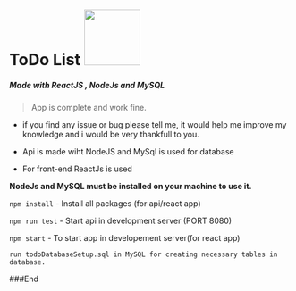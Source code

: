 # ToDo List [<img src="https://upload.wikimedia.org/wikipedia/commons/thumb/5/5d/GNOME_Todo_icon_2019.svg/1200px-GNOME_Todo_icon_2019.svg.png" width="100"/>](image.png)
##### Made with ReactJS , NodeJs and MySQL


> App is complete and work fine.
- if you find any issue or bug please tell me, it would help me improve my knowledge and i would be very thankfull to you.

- Api is made wiht NodeJS and MySql is used for database
- For front-end ReactJs is used

**NodeJs and MySQL  must be installed on your machine to use it.**

`npm install` - Install all packages (for api/react app)

`npm run test` - Start api in development server (PORT 8080)

`npm start` - To start app in developement server(for react app)

`run todoDatabaseSetup.sql in MySQL for creating necessary tables in database.`

###End
